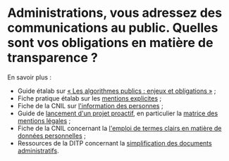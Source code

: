 # Administrations, vous adressez des communications au public. Quelles sont vos obligations en matière de transparence ?

En savoir plus : 

- Guide étalab sur [« Les algorithmes publics : enjeux et obligations »](https://guides.etalab.gouv.fr/algorithmes/guide/#_3-le-cadre-juridique-applicable) ;
- Fiche pratique étalab sur les [mentions explicites](https://guides.etalab.gouv.fr/algorithmes/mention/#dans-quels-cas-l-obligation-de-mention-explicite-s-applique-t-elle) ;
- Fiche de la CNIL sur [l'information des personnes](https://www.cnil.fr/fr/informer-les-personnes) ;
- Guide de [lancement d'un projet proactif](https://administration-proactive.gitbook.io/guide-de-lancement-dun-projet-proactif), en particulier la [matrice des mentions légales](https://administration-proactive.gitbook.io/guide-de-lancement-dun-projet-proactif/guide-juridique/droits-des-usagers/droit-a-linformation) ;
- Fiche de la CNIL concernant la [l'emploi de termes clairs en matière de données personnelles](https://www.cnil.fr/fr/information-des-personnes-la-cnil-encourage-lemploi-de-termes-plus-clairs-pour-le-grand-public) ;
- Ressources de la DITP concernant la [simplification des documents administratifs](https://www.modernisation.gouv.fr/outils-et-formations/simplifier-les-documents-administratifs).
